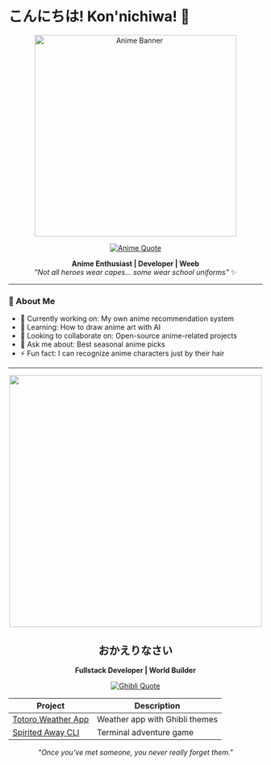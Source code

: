 # こんにちは! Kon'nichiwa! 👋

<div align="center">
  <img src="https://i.imgur.com/xyz1234.gif" width="400px" alt="Anime Banner">
  
  [![Anime Quote](https://quotes-github-readme.vercel.app/api?type=horizontal&theme=dark)](https://github.com/piyushsuthar/github-readme-quotes)
  
  **Anime Enthusiast | Developer | Weeb**  
  *"Not all heroes wear capes... some wear school uniforms"* ✨
</div>

---

### 🎌 About Me
- 🔭 Currently working on: My own anime recommendation system
- 🌱 Learning: How to draw anime art with AI
- 👯 Looking to collaborate on: Open-source anime-related projects
- 💬 Ask me about: Best seasonal anime picks
- ⚡ Fun fact: I can recognize anime characters just by their hair

---

<div align="center">
  <img src="https://i.imgur.com/ghibliforest.gif" width="500px">
  
  ## おかえりなさい
  
  **Fullstack Developer | World Builder**
  
  [![Ghibli Quote](https://ghibli-quotes.vercel.app/api?random=true)](https://github.com/lukePeavey/ghibli-quotes)
  
  | Project | Description |
  |---------|-------------|
  | [Totoro Weather App](link) | Weather app with Ghibli themes |
  | [Spirited Away CLI](link) | Terminal adventure game |
  
  *"Once you've met someone, you never really forget them."*
</div>
